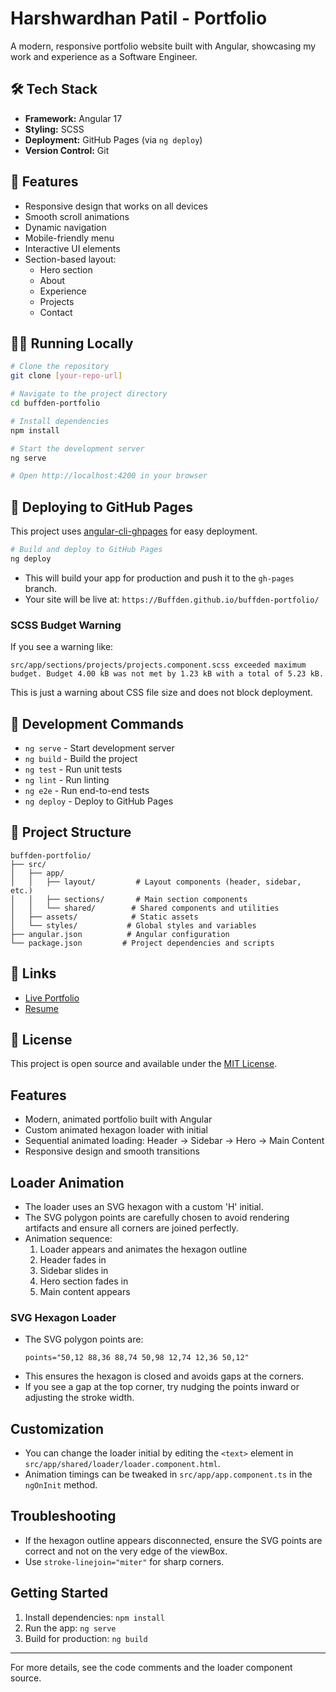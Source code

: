 # Harshwardhan Patil - Portfolio

A modern, responsive portfolio website built with Angular, showcasing my work and experience as a Software Engineer.

## 🛠 Tech Stack

- **Framework:** Angular 17
- **Styling:** SCSS
- **Deployment:** GitHub Pages (via `ng deploy`)
- **Version Control:** Git

## 🚀 Features

- Responsive design that works on all devices
- Smooth scroll animations
- Dynamic navigation
- Mobile-friendly menu
- Interactive UI elements
- Section-based layout:
  - Hero section
  - About
  - Experience
  - Projects
  - Contact

## 🏃‍♂️ Running Locally

```bash
# Clone the repository
git clone [your-repo-url]

# Navigate to the project directory
cd buffden-portfolio

# Install dependencies
npm install

# Start the development server
ng serve

# Open http://localhost:4200 in your browser
```

## 🚀 Deploying to GitHub Pages

This project uses [angular-cli-ghpages](https://github.com/angular-schule/angular-cli-ghpages) for easy deployment.

```bash
# Build and deploy to GitHub Pages
ng deploy
```
- This will build your app for production and push it to the `gh-pages` branch.
- Your site will be live at: `https://Buffden.github.io/buffden-portfolio/`

### SCSS Budget Warning
If you see a warning like:
```
src/app/sections/projects/projects.component.scss exceeded maximum budget. Budget 4.00 kB was not met by 1.23 kB with a total of 5.23 kB.
```
This is just a warning about CSS file size and does not block deployment.

## 📝 Development Commands

- `ng serve` - Start development server
- `ng build` - Build the project
- `ng test` - Run unit tests
- `ng lint` - Run linting
- `ng e2e` - Run end-to-end tests
- `ng deploy` - Deploy to GitHub Pages

## 📂 Project Structure

```
buffden-portfolio/
├── src/
│   ├── app/
│   │   ├── layout/         # Layout components (header, sidebar, etc.)
│   │   ├── sections/       # Main section components
│   │   └── shared/        # Shared components and utilities
│   ├── assets/            # Static assets
│   └── styles/           # Global styles and variables
├── angular.json          # Angular configuration
└── package.json         # Project dependencies and scripts
```

## 🔗 Links

- [Live Portfolio](https://Buffden.github.io/buffden-portfolio/)
- [Resume](https://github.com/Buffden/resume/blob/main/full-stack-resume.pdf)

## 📄 License

This project is open source and available under the [MIT License](LICENSE).

## Features
- Modern, animated portfolio built with Angular
- Custom animated hexagon loader with initial
- Sequential animated loading: Header → Sidebar → Hero → Main Content
- Responsive design and smooth transitions

## Loader Animation
- The loader uses an SVG hexagon with a custom 'H' initial.
- The SVG polygon points are carefully chosen to avoid rendering artifacts and ensure all corners are joined perfectly.
- Animation sequence:
  1. Loader appears and animates the hexagon outline
  2. Header fades in
  3. Sidebar slides in
  4. Hero section fades in
  5. Main content appears

### SVG Hexagon Loader
- The SVG polygon points are:
  ```
  points="50,12 88,36 88,74 50,98 12,74 12,36 50,12"
  ```
- This ensures the hexagon is closed and avoids gaps at the corners.
- If you see a gap at the top corner, try nudging the points inward or adjusting the stroke width.

## Customization
- You can change the loader initial by editing the `<text>` element in `src/app/shared/loader/loader.component.html`.
- Animation timings can be tweaked in `src/app/app.component.ts` in the `ngOnInit` method.

## Troubleshooting
- If the hexagon outline appears disconnected, ensure the SVG points are correct and not on the very edge of the viewBox.
- Use `stroke-linejoin="miter"` for sharp corners.

## Getting Started
1. Install dependencies: `npm install`
2. Run the app: `ng serve`
3. Build for production: `ng build`

---

For more details, see the code comments and the loader component source.
